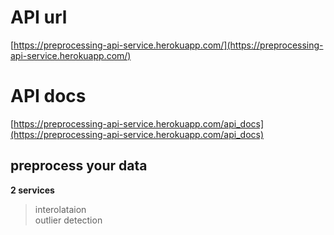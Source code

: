 # API url
[https://preprocessing-api-service.herokuapp.com/](https://preprocessing-api-service.herokuapp.com/)
# API docs
[https://preprocessing-api-service.herokuapp.com/api_docs](https://preprocessing-api-service.herokuapp.com/api_docs)
## preprocess your data
**2 services**<br>
>interolataion <br>
>outlier detection
